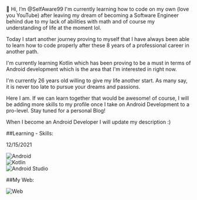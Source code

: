 👋 Hi, I’m @SelfAware99 I'm currently learning how to code on my own (love you YouTube) after leaving my dream of becoming a Software Engineer behind due to my lack of abilities with math and of course my understanding of life at the moment lol.


Today I start another journey proving to myself that I have always been able to learn how to code properly after these 8 years of a professional career in another path.

I'm currently learning Kotlin which has been proving to be a must in terms of Android development which is the area that I'm interested in right now.

I'm currently 26 years old willing to give my life another start. As many say, it is never too late to pursue your dreams and passions.

Here I am. If we can learn together that would be awesome! of course, I will be adding more skills to my profile once I take on Android Development to a pro-level. Stay tuned for a personal Blog!


When I become an Android Developer I will update my description :)


##Learning - Skills: 

12/15/2021

![Android](https://img.shields.io/badge/Android-3DDC84?style=for-the-badge&logo=android&logoColor=white&labelColor=101010)</br>
![Kotlin](https://img.shields.io/badge/Kotlin-0095D5?style=for-the-badge&logo=kotlin&logoColor=white&labelColor=101010)</br>
![Android Studio](https://img.shields.io/badge/Android_Studio-3DDC84?style=for-the-badge&logo=android-studio&logoColor=white&labelColor=101010)</br>


##My Web:


![Web](https://img.shields.io/badge/Website-trussets.com-14a1f0?style=for-the-badge&logo=wordpress&logoColor=white&labelColor=101010)</br>





<!---
SelfAware99/SelfAware99 is a ✨ special ✨ repository because its `README.md` (this file) appears on your GitHub profile.
You can click the Preview link to take a look at your changes.
--->
